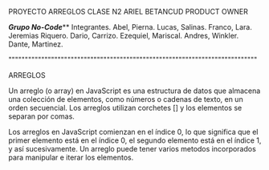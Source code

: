 PROYECTO ARREGLOS CLASE N2 ARIEL BETANCUD
PRODUCT OWNER

***Grupo No-Code*****
Integrantes.
Abel, Pierna.
Lucas, Salinas.
Franco, Lara.
Jeremias Riquero.
Dario, Carrizo.
Ezequiel, Mariscal.
Andres, Winkler.
Dante, Martinez.

""""""""""""""""""""""""""""""""""""""""""""""""""""""""""""""""""""""""""""

ARREGLOS

Un arreglo (o array) en JavaScript es una estructura de datos que almacena una colección de elementos, como números o cadenas de texto, en un orden secuencial. 
Los arreglos utilizan corchetes [] y los elementos se separan por comas.

Los arreglos en JavaScript comienzan en el índice 0, lo que significa que el primer elemento está en el índice 0, el segundo elemento está en el índice 1, y así sucesivamente. 
Un arreglo puede tener varios metodos incorporados para manipular e iterar los elementos.